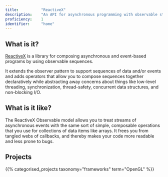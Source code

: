 ```yaml
---
title: 			"ReactiveX"
description: 	"An API for asynchronous programming with observable streams."
proficiency:	1
identifier:		"home"
---
```


## What is it?
[ReactiveX](http://reactivex.io/) is a library for composing asynchronous and event-based programs by using observable sequences.

It extends the observer pattern to support sequences of data and/or events and adds operators that allow you to compose sequences together declaratively while abstracting away concerns about things like low-level threading, synchronization, thread-safety, concurrent data structures, and non-blocking I/O.

## What is it like?
The ReactiveX Observable model allows you to treat streams of asynchronous events with the same sort of simple, composable operations that you use for collections of data items like arrays. It frees you from tangled webs of callbacks, and thereby makes your code more readable and less prone to bugs.

## Projects
{{% categorised_projects taxonomy="frameworks" term="OpenGL" %}}